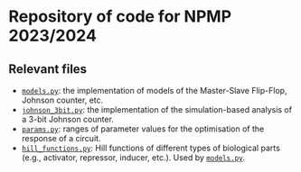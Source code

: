 # Repository of code for NPMP 2023/2024

## Relevant files
* [`models.py`](models.py): the implementation of models of the Master-Slave Flip-Flop, Johnson counter, etc.
* [`johnson_3bit.py`](johnson_3bit.py): the implementation of the simulation-based analysis of a 3-bit Johnson counter.
* [`params.py`](params.py): ranges of parameter values for the optimisation of the response of a circuit.
* [`hill_functions.py`](hill_functions.py): Hill functions of different types of biological parts (e.g., activator, repressor, inducer, etc.). Used by [`models.py`](models.py).


